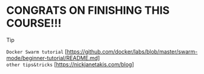 # CONGRATS ON FINISHING THIS COURSE!!!


>[!TIP]
> `Docker Swarm tutorial` [https://github.com/docker/labs/blob/master/swarm-mode/beginner-tutorial/README.md] <br>
>`other tips&tricks` [https://nickjanetakis.com/blog]

